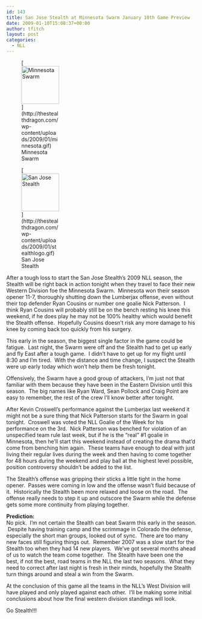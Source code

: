 ```yaml
---
id: 143
title: San Jose Stealth at Minnesota Swarm January 10th Game Preview
date: 2009-01-10T15:08:37+00:00
author: tfitch
layout: post
categories:
  - NLL
---
```

<figure id="attachment_144" aria-describedby="caption-attachment-144" style="width: 100px" class="wp-caption alignright">[<img class="size-full wp-image-144" title="minnesota" src="http://thestealthdragon.com/wp-content/uploads/2009/01/minnesota.gif" alt="Minnesota Swarm" width="100" height="100" />](http://thestealthdragon.com/wp-content/uploads/2009/01/minnesota.gif)<figcaption id="caption-attachment-144" class="wp-caption-text">Minnesota Swarm</figcaption></figure> <figure id="attachment_132" aria-describedby="caption-attachment-132" style="width: 100px" class="wp-caption alignleft">[<img class="size-full wp-image-132" title="stealthlogo" src="http://thestealthdragon.com/wp-content/uploads/2009/01/stealthlogo.gif" alt="San Jose Stealth" width="100" height="100" />](http://thestealthdragon.com/wp-content/uploads/2009/01/stealthlogo.gif)<figcaption id="caption-attachment-132" class="wp-caption-text">San Jose Stealth</figcaption></figure> 

After a tough loss to start the San Jose Stealth&#8217;s 2009 NLL season, the Stealth will be right back in action tonight when they travel to face their new Western Division foe the Minnesota Swarm.  Minnesota won theiir season opener 11-7, thoroughly shutting down the Lumberjax offense, even without their top defender Ryan Cousins or number one goalie Nick Patterson.  I think Ryan Cousins will probably still be on the bench resting his knee this weekend, if he does play he may not be 100% healthy which would benefit the Stealth offense.  Hopefully Cousins doesn&#8217;t risk any more damage to his knee by coming back too quickly from his surgery.

This early in the season, the biggest single factor in the game could be fatigue.  Last night, the Swarm were off and the Stealth had to get up early and fly East after a tough game.  I didn&#8217;t have to get up for my flight until 8:30 and I&#8217;m tired.  With the distance and time change, I suspect the Stealth were up early today which won&#8217;t help them be fresh tonight.

Offensively, the Swarm have a good group of attackers, I&#8217;m just not that familiar with them because they have been in the Eastern Division until this season.  The big names like Ryan Ward, Sean Pollock and Craig Point are easy to remember, the rest of the crew I&#8217;ll know better after tonight.

After Kevin Croswell&#8217;s performance against the Lumberjax last weekend it might not be a sure thing that Nick Patterson starts for the Swarm in goal tonight.  Croswell was voted the NLL Goalie of the Week for his performance on the 3rd.  Nick Patterson was benched for violation of an unspecified team rule last week, but if he is the &#8220;real&#8221; #1 goalie in Minnesota, then he&#8217;ll start this weekend instead of creating the drama that&#8217;d come from benching him again.  These teams have enough to deal with just living their regular lives during the week and then having to come together for 48 hours during the weekend and play ball at the highest level possible, position controversy shouldn&#8217;t be added to the list.

The Stealth&#8217;s offense was gripping their sticks a little tight in the home opener.  Passes were coming in low and the offense wasn&#8217;t fluid because of it.  Historically the Stealth been more relaxed and loose on the road.  The offense really needs to step it up and outscore the Swarm while the defense gets some more continuity from playing together.

**Prediction:**  
No pick.  I&#8217;m not certain the Stealth can beat Swarm this early in the season.  Despite having training camp and the scrimmage in Colorado the defense, especially the short man groups, looked out of sync.  There are too many new faces still figuring things out.  Remember 2007 was a slow start for the Stealth too when they had 14 new players.  We&#8217;ve got several months ahead of us to watch the team come together.  The Stealth have been one the best, if not the best, road teams in the NLL the last two seasons.  What they need to correct after last night is fresh in their minds, hopefully the Stealth turn things around and steal a win from the Swarm.

At the conclusion of this game all the teams in the NLL&#8217;s West Division will have played and only played against each other.  I&#8217;ll be making some initial conclusions about how the final western division standings will look.

Go Stealth!!!
